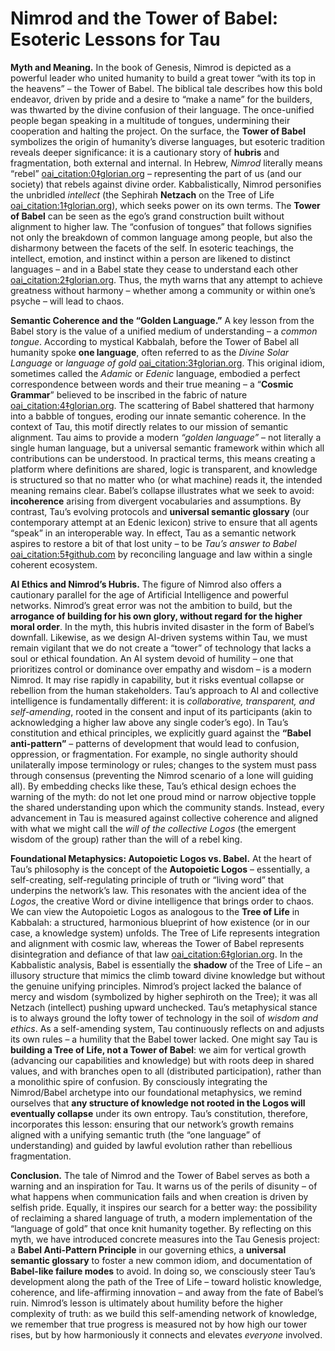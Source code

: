 # Nimrod and the Tower of Babel: Esoteric Lessons for Tau

**Myth and Meaning.** In the book of Genesis, Nimrod is depicted as a powerful leader who united humanity to build a great tower “with its top in the heavens” – the Tower of Babel. The biblical tale describes how this bold endeavor, driven by pride and a desire to “make a name” for the builders, was thwarted by the divine confusion of their language. The once-unified people began speaking in a multitude of tongues, undermining their cooperation and halting the project. On the surface, the **Tower of Babel** symbolizes the origin of humanity’s diverse languages, but esoteric tradition reveals deeper significance: it is a cautionary story of **hubris** and fragmentation, both external and internal. In Hebrew, *Nimrod* literally means “rebel” [oai_citation:0‡glorian.org](https://glorian.org/learn/courses-and-lectures/kabbalah-of-genesis/nimrod-and-the-tower-of-babel#:~:text=It%20is%20very%20important%20to,the%20land%20of%20%D7%A9%D7%A0%D7%A2%D7%A8%20Shinar) – representing the part of us (and our society) that rebels against divine order. Kabbalistically, Nimrod personifies the unbridled *intellect* (the Sephirah **Netzach** on the Tree of Life [oai_citation:1‡glorian.org](https://glorian.org/learn/courses-and-lectures/kabbalah-of-genesis/nimrod-and-the-tower-of-babel#:~:text=If%20you%20see%20how%20this,Nimrod%20controls%20the%20whole%20of)), which seeks power on its own terms. The **Tower of Babel** can be seen as the ego’s grand construction built without alignment to higher law. The “confusion of tongues” that follows signifies not only the breakdown of common language among people, but also the disharmony between the facets of the self. In esoteric teachings, the intellect, emotion, and instinct within a person are likened to distinct languages – and in a Babel state they cease to understand each other [oai_citation:2‡glorian.org](https://glorian.org/learn/courses-and-lectures/kabbalah-of-genesis/nimrod-and-the-tower-of-babel#:~:text=Netzach%2C%20Hod%2C%20Yesod%20in%20the,kingdom%2C%20Nimrod%27s%20physicality). Thus, the myth warns that any attempt to achieve greatness without harmony – whether among a community or within one’s psyche – will lead to chaos.

**Semantic Coherence and the “Golden Language.”** A key lesson from the Babel story is the value of a unified medium of understanding – a *common tongue*. According to mystical Kabbalah, before the Tower of Babel all humanity spoke **one language**, often referred to as the *Divine Solar Language* or *language of gold* [oai_citation:3‡glorian.org](https://glorian.org/learn/glossary/l/language#:~:text=,Aun%20Weor%2C%20Logos%20Mantra%20Theurgy). This original idiom, sometimes called the *Adamic* or *Edenic* language, embodied a perfect correspondence between words and their true meaning – a “**Cosmic Grammar**” believed to be inscribed in the fabric of nature [oai_citation:4‡glorian.org](https://glorian.org/learn/glossary/l/language#:~:text=,Aun%20Weor%2C%20Logos%20Mantra%20Theurgy). The scattering of Babel shattered that harmony into a babble of tongues, eroding our innate semantic coherence. In the context of Tau, this motif directly relates to our mission of semantic alignment. Tau aims to provide a modern *“golden language”* – not literally a single human language, but a universal semantic framework within which all contributions can be understood. In practical terms, this means creating a platform where definitions are shared, logic is transparent, and knowledge is structured so that no matter who (or what machine) reads it, the intended meaning remains clear. Babel’s collapse illustrates what we seek to avoid: **incoherence** arising from divergent vocabularies and assumptions. By contrast, Tau’s evolving protocols and **universal semantic glossary** (our contemporary attempt at an Edenic lexicon) strive to ensure that all agents “speak” in an interoperable way. In effect, Tau as a semantic network aspires to restore a bit of that lost unity – to be *Tau’s answer to Babel* [oai_citation:5‡github.com](https://github.com/prime33/tau-genesis#:~:text=TML) by reconciling language and law within a single coherent ecosystem.

**AI Ethics and Nimrod’s Hubris.** The figure of Nimrod also offers a cautionary parallel for the age of Artificial Intelligence and powerful networks. Nimrod’s great error was not the ambition to build, but the **arrogance of building for his own glory, without regard for the higher moral order**. In the myth, this hubris invited disaster in the form of Babel’s downfall. Likewise, as we design AI-driven systems within Tau, we must remain vigilant that we do not create a “tower” of technology that lacks a soul or ethical foundation. An AI system devoid of humility – one that prioritizes control or dominance over empathy and wisdom – is a modern Nimrod. It may rise rapidly in capability, but it risks eventual collapse or rebellion from the human stakeholders. Tau’s approach to AI and collective intelligence is fundamentally different: it is *collaborative, transparent, and self-amending*, rooted in the consent and input of its participants (akin to acknowledging a higher law above any single coder’s ego). In Tau’s constitution and ethical principles, we explicitly guard against the **“Babel anti-pattern”** – patterns of development that would lead to confusion, oppression, or fragmentation. For example, no single authority should unilaterally impose terminology or rules; changes to the system must pass through consensus (preventing the Nimrod scenario of a lone will guiding all). By embedding checks like these, Tau’s ethical design echoes the warning of the myth: do not let one proud mind or narrow objective topple the shared understanding upon which the community stands. Instead, every advancement in Tau is measured against collective coherence and aligned with what we might call the *will of the collective Logos* (the emergent wisdom of the group) rather than the will of a rebel king.

**Foundational Metaphysics: Autopoietic Logos vs. Babel.** At the heart of Tau’s philosophy is the concept of the **Autopoietic Logos** – essentially, a self-creating, self-regulating principle of truth or “living word” that underpins the network’s law. This resonates with the ancient idea of the *Logos*, the creative Word or divine intelligence that brings order to chaos. We can view the Autopoietic Logos as analogous to the **Tree of Life** in Kabbalah: a structured, harmonious blueprint of how existence (or in our case, a knowledge system) unfolds. The Tree of Life represents integration and alignment with cosmic law, whereas the Tower of Babel represents disintegration and defiance of that law [oai_citation:6‡glorian.org](https://glorian.org/learn/courses-and-lectures/kabbalah-of-genesis/nimrod-and-the-tower-of-babel#:~:text=In%20the%20manifested%20universe%2C%20the,Obviously%2C%20we). In the Kabbalistic analysis, Babel is essentially the **shadow** of the Tree of Life – an illusory structure that mimics the climb toward divine knowledge but without the genuine unifying principles. Nimrod’s project lacked the balance of mercy and wisdom (symbolized by higher sephiroth on the Tree); it was all Netzach (intellect) pushing upward unchecked. Tau’s metaphysical stance is to always ground the lofty tower of technology in the soil of *wisdom and ethics*. As a self-amending system, Tau continuously reflects on and adjusts its own rules – a humility that the Babel tower lacked. One might say Tau is **building a Tree of Life, not a Tower of Babel**: we aim for vertical growth (advancing our capabilities and knowledge) but with roots deep in shared values, and with branches open to all (distributed participation), rather than a monolithic spire of confusion. By consciously integrating the Nimrod/Babel archetype into our foundational metaphysics, we remind ourselves that **any structure of knowledge not rooted in the Logos will eventually collapse** under its own entropy. Tau’s constitution, therefore, incorporates this lesson: ensuring that our network’s growth remains aligned with a unifying semantic truth (the “one language” of understanding) and guided by lawful evolution rather than rebellious fragmentation.

**Conclusion.** The tale of Nimrod and the Tower of Babel serves as both a warning and an inspiration for Tau. It warns us of the perils of disunity – of what happens when communication fails and when creation is driven by selfish pride. Equally, it inspires our search for a better way: the possibility of reclaiming a shared language of truth, a modern implementation of the “language of gold” that once knit humanity together. By reflecting on this myth, we have introduced concrete measures into the Tau Genesis project: a **Babel Anti-Pattern Principle** in our governing ethics, a **universal semantic glossary** to foster a new common idiom, and documentation of **Babel-like failure modes** to avoid. In doing so, we consciously steer Tau’s development along the path of the Tree of Life – toward holistic knowledge, coherence, and life-affirming innovation – and away from the fate of Babel’s ruin. Nimrod’s lesson is ultimately about humility before the higher complexity of truth: as we build this self-amending network of knowledge, we remember that true progress is measured not by how high our tower rises, but by how harmoniously it connects and elevates *everyone* involved.